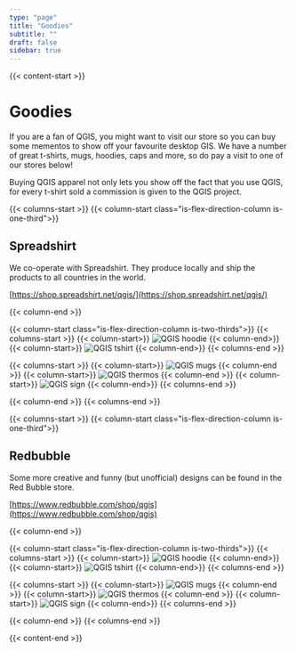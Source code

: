 ```yaml
---
type: "page"
title: "Goodies"
subtitle: ""
draft: false
sidebar: true
---
```


{{< content-start >}}


Goodies
===========================================

If you are a fan of QGIS, you might want to visit our store so you can buy some mementos to show off your favourite desktop GIS. We have a number of great t-shirts, mugs, hoodies, caps and more, so do pay a visit to one of our stores below!

Buying QGIS apparel not only lets you show off the fact that you use QGIS, for every t-shirt sold a commission is given to the QGIS project.


{{< columns-start >}}
{{< column-start class="is-flex-direction-column is-one-third">}}
## Spreadshirt
We co-operate with Spreadshirt. They produce locally and ship the products to all countries in the world.

[https://shop.spreadshirt.net/qgis/](https://shop.spreadshirt.net/qgis/)

{{< column-end >}}

{{< column-start class="is-flex-direction-column is-two-thirds">}}
{{< columns-start >}}
{{< column-start>}}
![QGIS hoodie](img/hoodie.jpg)
{{< column-end>}}
{{< column-start>}}
![QGIS tshirt](img/qgis-heart-logo.jpg)
{{< column-end>}}
{{< columns-end >}}

{{< columns-start >}}
{{< column-start>}}
![QGIS mugs](img/qgis-q-logo.jpg)
{{< column-end >}}
{{< column-start>}}
![QGIS thermos](img/thermos.jpg)
{{< column-end >}}
{{< column-start>}}
![QGIS sign](img/qgis-q.jpg)
{{< column-end>}}
{{< columns-end >}}

{{< column-end >}}
{{< columns-end >}}




{{< columns-start >}}
{{< column-start class="is-flex-direction-column is-one-third">}}
## Redbubble
Some more creative and funny (but unofficial) designs can be found in the Red Bubble store.

[https://www.redbubble.com/shop/qgis](https://www.redbubble.com/shop/qgis)

{{< column-end >}}

{{< column-start class="is-flex-direction-column is-two-thirds">}}
{{< columns-start >}}
{{< column-start>}}
![QGIS hoodie](img/redbubble1.jpg)
{{< column-end>}}
{{< column-start>}}
![QGIS tshirt](img/redbubble2.jpg)
{{< column-end>}}
{{< columns-end >}}

{{< columns-start >}}
{{< column-start>}}
![QGIS mugs](img/redbubble3.jpg)
{{< column-end >}}
{{< column-start>}}
![QGIS thermos](img/redbubble4.jpg)
{{< column-end >}}
{{< column-start>}}
![QGIS sign](img/redbubble5.jpg)
{{< column-end>}}
{{< columns-end >}}

{{< column-end >}}
{{< columns-end >}}


{{< content-end >}}